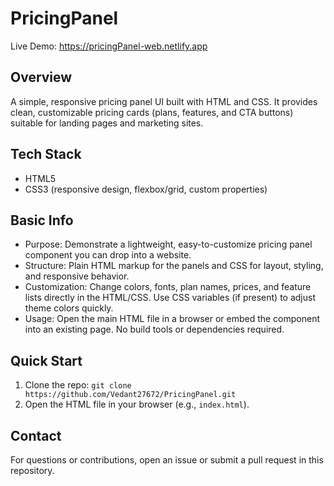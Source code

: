 # PricingPanel

Live Demo: https://pricingPanel-web.netlify.app

## Overview

A simple, responsive pricing panel UI built with HTML and CSS. It provides clean, customizable pricing cards (plans, features, and CTA buttons) suitable for landing pages and marketing sites.

## Tech Stack

- HTML5
- CSS3 (responsive design, flexbox/grid, custom properties)

## Basic Info

- Purpose: Demonstrate a lightweight, easy-to-customize pricing panel component you can drop into a website.
- Structure: Plain HTML markup for the panels and CSS for layout, styling, and responsive behavior.
- Customization: Change colors, fonts, plan names, prices, and feature lists directly in the HTML/CSS. Use CSS variables (if present) to adjust theme colors quickly.
- Usage: Open the main HTML file in a browser or embed the component into an existing page. No build tools or dependencies required.

## Quick Start

1. Clone the repo: `git clone https://github.com/Vedant27672/PricingPanel.git`
2. Open the HTML file in your browser (e.g., `index.html`).

## Contact

For questions or contributions, open an issue or submit a pull request in this repository.
